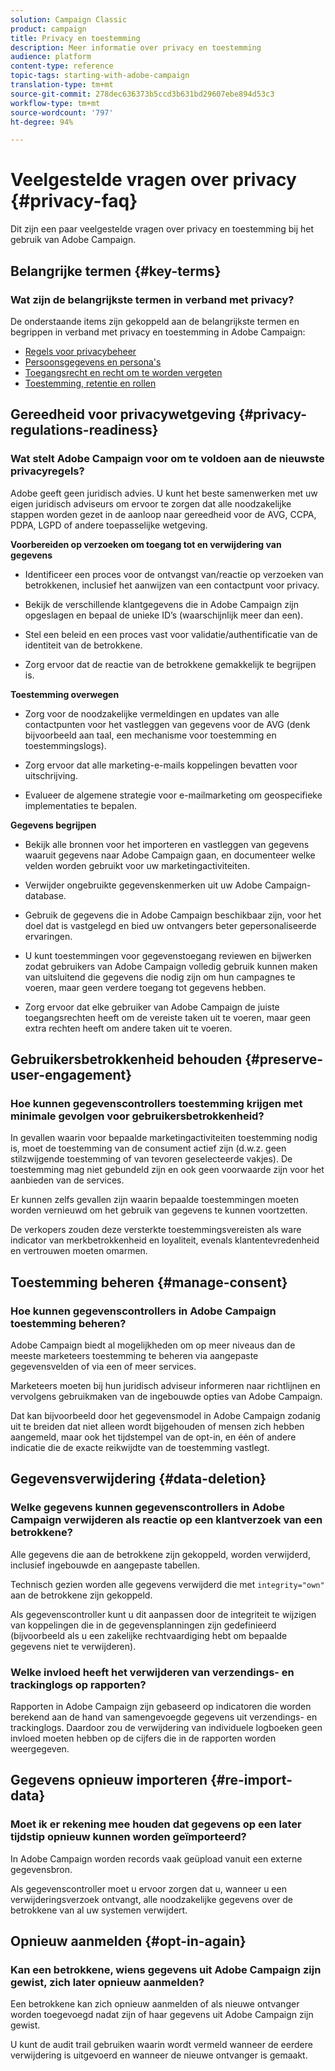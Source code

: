 ```yaml
---
solution: Campaign Classic
product: campaign
title: Privacy en toestemming
description: Meer informatie over privacy en toestemming
audience: platform
content-type: reference
topic-tags: starting-with-adobe-campaign
translation-type: tm+mt
source-git-commit: 278dec636373b5ccd3b631bd29607ebe894d53c3
workflow-type: tm+mt
source-wordcount: '797'
ht-degree: 94%

---
```



# Veelgestelde vragen over privacy {#privacy-faq}

Dit zijn een paar veelgestelde vragen over privacy en toestemming bij het gebruik van Adobe Campaign.

## Belangrijke termen {#key-terms}

### Wat zijn de belangrijkste termen in verband met privacy?

De onderstaande items zijn gekoppeld aan de belangrijkste termen en begrippen in verband met privacy en toestemming in Adobe Campaign:

* [Regels voor privacybeheer](../../platform/using/privacy-management.md#privacy-management-regulations)
* [Persoonsgegevens en persona&#39;s](../../platform/using/privacy-and-recommendations.md#personal-data)
* [Toegangsrecht en recht om te worden vergeten](../../platform/using/privacy-management.md#right-access-forgotten)
* [Toestemming, retentie en rollen](../../platform/using/privacy-management.md#consent-retention-roles)

## Gereedheid voor privacywetgeving {#privacy-regulations-readiness}

### Wat stelt Adobe Campaign voor om te voldoen aan de nieuwste privacyregels?

Adobe geeft geen juridisch advies. U kunt het beste samenwerken met uw eigen juridisch adviseurs om ervoor te zorgen dat alle noodzakelijke stappen worden gezet in de aanloop naar gereedheid voor de AVG, CCPA, PDPA, LGPD of andere toepasselijke wetgeving.

**Voorbereiden op verzoeken om toegang tot en verwijdering van gegevens**

* Identificeer een proces voor de ontvangst van/reactie op verzoeken van betrokkenen, inclusief het aanwijzen van een contactpunt voor privacy.

* Bekijk de verschillende klantgegevens die in Adobe Campaign zijn opgeslagen en bepaal de unieke ID’s (waarschijnlijk meer dan een).

* Stel een beleid en een proces vast voor validatie/authentificatie van de identiteit van de betrokkene.

* Zorg ervoor dat de reactie van de betrokkene gemakkelijk te begrijpen is.

**Toestemming overwegen**

* Zorg voor de noodzakelijke vermeldingen en updates van alle contactpunten voor het vastleggen van gegevens voor de AVG (denk bijvoorbeeld aan taal, een mechanisme voor toestemming en toestemmingslogs).

* Zorg ervoor dat alle marketing-e-mails koppelingen bevatten voor uitschrijving.

* Evalueer de algemene strategie voor e-mailmarketing om geospecifieke implementaties te bepalen.

**Gegevens begrijpen**

* Bekijk alle bronnen voor het importeren en vastleggen van gegevens waaruit gegevens naar Adobe Campaign gaan, en documenteer welke velden worden gebruikt voor uw marketingactiviteiten.

* Verwijder ongebruikte gegevenskenmerken uit uw Adobe Campaign-database.

* Gebruik de gegevens die in Adobe Campaign beschikbaar zijn, voor het doel dat is vastgelegd en bied uw ontvangers beter gepersonaliseerde ervaringen.

* U kunt toestemmingen voor gegevenstoegang reviewen en bijwerken zodat gebruikers van Adobe Campaign volledig gebruik kunnen maken van uitsluitend die gegevens die nodig zijn om hun campagnes te voeren, maar geen verdere toegang tot gegevens hebben.

* Zorg ervoor dat elke gebruiker van Adobe Campaign de juiste toegangsrechten heeft om de vereiste taken uit te voeren, maar geen extra rechten heeft om andere taken uit te voeren.

## Gebruikersbetrokkenheid behouden {#preserve-user-engagement}

### Hoe kunnen gegevenscontrollers toestemming krijgen met minimale gevolgen voor gebruikersbetrokkenheid?

In gevallen waarin voor bepaalde marketingactiviteiten toestemming nodig is, moet de toestemming van de consument actief zijn (d.w.z. geen stilzwijgende toestemming of van tevoren geselecteerde vakjes). De toestemming mag niet gebundeld zijn en ook geen voorwaarde zijn voor het aanbieden van de services.

Er kunnen zelfs gevallen zijn waarin bepaalde toestemmingen moeten worden vernieuwd om het gebruik van gegevens te kunnen voortzetten.

De verkopers zouden deze versterkte toestemmingsvereisten als ware indicator van merkbetrokkenheid en loyaliteit, evenals klantentevredenheid en vertrouwen moeten omarmen.

## Toestemming beheren {#manage-consent}

### Hoe kunnen gegevenscontrollers in Adobe Campaign toestemming beheren?

Adobe Campaign biedt al mogelijkheden om op meer niveaus dan de meeste marketeers toestemming te beheren via aangepaste gegevensvelden of via een of meer services.

Marketeers moeten bij hun juridisch adviseur informeren naar richtlijnen en vervolgens gebruikmaken van de ingebouwde opties van Adobe Campaign.

Dat kan bijvoorbeeld door het gegevensmodel in Adobe Campaign zodanig uit te breiden dat niet alleen wordt bijgehouden of mensen zich hebben aangemeld, maar ook het tijdstempel van de opt-in, en één of andere indicatie die de exacte reikwijdte van de toestemming vastlegt.

## Gegevensverwijdering {#data-deletion}

### Welke gegevens kunnen gegevenscontrollers in Adobe Campaign verwijderen als reactie op een klantverzoek van een betrokkene?

Alle gegevens die aan de betrokkene zijn gekoppeld, worden verwijderd, inclusief ingebouwde en aangepaste tabellen.

Technisch gezien worden alle gegevens verwijderd die met `integrity="own"` aan de betrokkene zijn gekoppeld.

Als gegevenscontroller kunt u dit aanpassen door de integriteit te wijzigen van koppelingen die in de gegevensplanningen zijn gedefinieerd (bijvoorbeeld als u een zakelijke rechtvaardiging hebt om bepaalde gegevens niet te verwijderen).

### Welke invloed heeft het verwijderen van verzendings- en trackinglogs op rapporten?

Rapporten in Adobe Campaign zijn gebaseerd op indicatoren die worden berekend aan de hand van samengevoegde gegevens uit verzendings- en trackinglogs. Daardoor zou de verwijdering van individuele logboeken geen invloed moeten hebben op de cijfers die in de rapporten worden weergegeven.

## Gegevens opnieuw importeren {#re-import-data}

### Moet ik er rekening mee houden dat gegevens op een later tijdstip opnieuw kunnen worden geïmporteerd?

In Adobe Campaign worden records vaak geüpload vanuit een externe gegevensbron.

Als gegevenscontroller moet u ervoor zorgen dat u, wanneer u een verwijderingsverzoek ontvangt, alle noodzakelijke gegevens over de betrokkene van al uw systemen verwijdert.

## Opnieuw aanmelden {#opt-in-again}

### Kan een betrokkene, wiens gegevens uit Adobe Campaign zijn gewist, zich later opnieuw aanmelden?

Een betrokkene kan zich opnieuw aanmelden of als nieuwe ontvanger worden toegevoegd nadat zijn of haar gegevens uit Adobe Campaign zijn gewist.

U kunt de audit trail gebruiken waarin wordt vermeld wanneer de eerdere verwijdering is uitgevoerd en wanneer de nieuwe ontvanger is gemaakt.